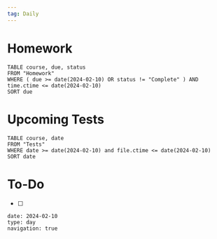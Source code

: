 ```yaml
---
tag: Daily
---
```

# Homework
```dataview
TABLE course, due, status
FROM "Homework" 
WHERE ( due >= date(2024-02-10) OR status != "Complete" ) AND time.ctime <= date(2024-02-10)
SORT due
```
# Upcoming Tests
```dataview
TABLE course, date
FROM "Tests" 
WHERE date >= date(2024-02-10) and file.ctime <= date(2024-02-10)
SORT date
```
# To-Do
- [ ] 

```gEvent
date: 2024-02-10
type: day
navigation: true
```